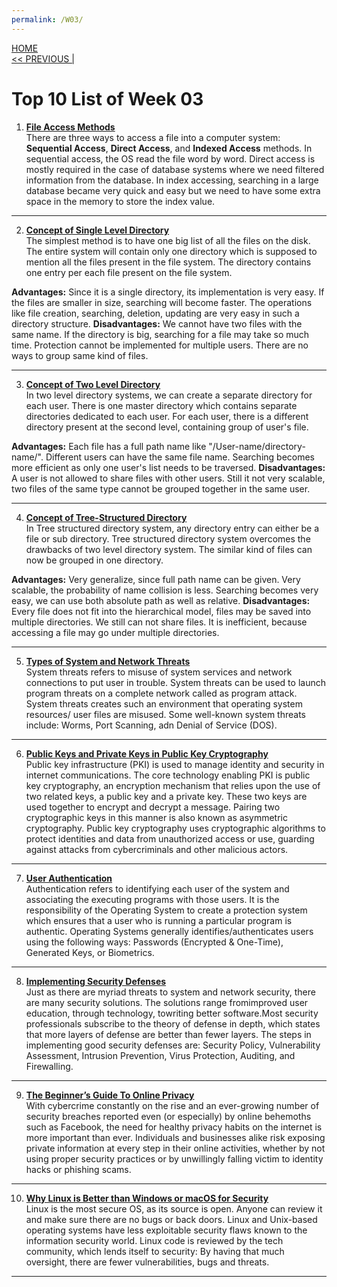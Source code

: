 ```yaml
---
permalink: /W03/
---
```

[HOME](../)<br>
[<< PREVIOUS |](../W02/)<br>

# Top 10 List of Week 03

1. **[File Access Methods](https://www.javatpoint.com/os-file-access-methods)** <br>
There are three ways to access a file into a computer system: **Sequential Access**, **Direct Access**, and **Indexed Access** methods. In sequential access, the OS read the file word by word. Direct access is mostly required in the case of database systems where we need filtered information from the database. In index accessing, searching in a large database became very quick and easy but we need to have some extra space in the memory to store the index value. <br>
* * *

2. **[Concept of Single Level Directory](https://www.javatpoint.com/os-single-level-directory)**<br>
The simplest method is to have one big list of all the files on the disk. The entire system will contain only one directory which is supposed to mention all the files present in the file system. The directory contains one entry per each file present on the file system.

**Advantages:** Since it is a single directory, its implementation is very easy. If the files are smaller in size, searching will become faster. The operations like file creation, searching, deletion, updating are very easy in such a directory structure.
**Disadvantages:** We cannot have two files with the same name. If the directory is big, searching for a file may take so much time. Protection cannot be implemented for multiple users. There are no ways to group same kind of files. <br>
* * *

3. **[Concept of Two Level Directory](https://www.javatpoint.com/os-two-level-directory)**<br>
In two level directory systems, we can create a separate directory for each user. There is one master directory which contains separate directories dedicated to each user. For each user, there is a different directory present at the second level, containing group of user's file.

**Advantages:** Each file has a full path name like "/User-name/directory-name/". Different users can have the same file name. Searching becomes more efficient as only one user's list needs to be traversed.
**Disadvantages:** A user is not allowed to share files with other users. Still it not very scalable, two files of the same type cannot be grouped together in the same user.<br>
* * *

4. **[Concept of Tree-Structured Directory](https://www.javatpoint.com/os-tree-structured-directory)**<br>
In Tree structured directory system, any directory entry can either be a file or sub directory. Tree structured directory system overcomes the drawbacks of two level directory system. The similar kind of files can now be grouped in one directory.

**Advantages:** Very generalize, since full path name can be given. Very scalable, the probability of name collision is less. Searching becomes very easy, we can use both absolute path as well as relative.
**Disadvantages:** Every file does not fit into the hierarchical model, files may be saved into multiple directories. We still can not share files. It is inefficient, because accessing a file may go under multiple directories.<br>
* * *

5. **[Types of System and Network Threats](https://www.tutorialspoint.com/operating_system/os_security.htm)** <br>
System threats refers to misuse of system services and network connections to put user in trouble. System threats can be used to launch program threats on a complete network called as program attack. System threats creates such an environment that operating system resources/ user files are misused. Some well-known system threats include: Worms, Port Scanning, adn Denial of Service (DOS). <br>
* * *
 
6. **[Public Keys and Private Keys in Public Key Cryptography](https://sectigo.com/resource-library/public-key-vs-private-key)** <br>
Public key infrastructure (PKI) is used to manage identity and security in internet communications. The core technology enabling PKI is public key cryptography, an encryption mechanism that relies upon the use of two related keys, a public key and a private key. These two keys are used together to encrypt and decrypt a message. Pairing two cryptographic keys in this manner is also known as asymmetric cryptography. Public key cryptography uses cryptographic algorithms to protect identities and data from unauthorized access or use, guarding against attacks from cybercriminals and other malicious actors. <br>
* * *

7. **[User Authentication](https://www.cs.uic.edu/~jbell/CourseNotes/OperatingSystems/15_Security.html#:~:text=User%20Authentication,or%20other%20physiological%20changes.)** <br>
Authentication refers to identifying each user of the system and associating the executing programs with those users. It is the responsibility of the Operating System to create a protection system which ensures that a user who is running a particular program is authentic. Operating Systems generally identifies/authenticates users using the following ways: Passwords (Encrypted & One-Time), Generated Keys, or Biometrics. <br>
* * *

8. **[Implementing Security Defenses](https://www.cs.uic.edu/~jbell/CourseNotes/OperatingSystems/15_Security.html#:~:text=Implementing%20Security%20Defenses,Tripwire%20Filesystem)** <br>
Just as there are myriad threats to system and network security, there are many security solutions. The solutions range fromimproved user education, through technology, towriting better software.Most security professionals subscribe to the theory of defense in depth, which states that more layers of defense are better than fewer layers. The steps in implementing good security defenses are: Security Policy, Vulnerability Assessment, Intrusion Prevention, Virus Protection, Auditing, and Firewalling. <br>
* * *

9. **[The Beginner’s Guide To Online Privacy](https://www.freecodecamp.org/news/the-beginners-guide-to-online-privacy-7149b33c4a3e/)** <br>
With cybercrime constantly on the rise and an ever-growing number of security breaches reported even (or especially) by online behemoths such as Facebook, the need for healthy privacy habits on the internet is more important than ever. Individuals and businesses alike risk exposing private information at every step in their online activities, whether by not using proper security practices or by unwillingly falling victim to identity hacks or phishing scams. <br>
* * *

10. **[Why Linux is Better than Windows or macOS for Security](https://www.computerworld.com/article/3252823/why-linux-is-better-than-windows-or-macos-for-security.html#:~:text=%E2%80%9CLinux%20is%20the%20most%20secure,to%20the%20information%20security%20world.)** <br>
Linux is the most secure OS, as its source is open. Anyone can review it and make sure there are no bugs or back doors. Linux and Unix-based operating systems have less exploitable security flaws known to the information security world. Linux code is reviewed by the tech community, which lends itself to security: By having that much oversight, there are fewer vulnerabilities, bugs and threats. <br>
* * *
